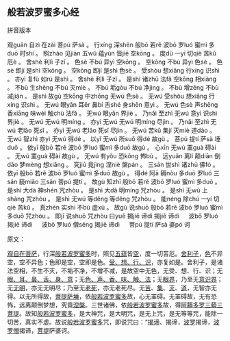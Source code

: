



## 般若波罗蜜多心经



拼音版本

观guān 自zì 在zài 菩pú 萨sà 。 行xíng 深shēn 般bō 若rě 波bō 罗luó 蜜mì 多duō 时shí 。 照zhào 见jiàn 五wǔ 蕴yùn 皆jiē 空kōng 。 度dù 一yī 切qiè 苦kǔ 厄è 。 舍shè 利lì 子zǐ 。 色sè 不bú 异yì 空kōng 。 空kōng 不bú 异yì 色sè 。 色sè 即jí 是shì 空kōng 。 空kōng 即jí 是shì 色sè 。 受shòu 想xiǎng 行xíng 识shì 。 亦yì 复fù 如rú 是shì 。 舍shè 利lì 子zǐ 。 是shì 诸zhū 法fǎ 空kōng 相xiàng 。 不bù 生shēng 不bú 灭miè 。 不bú 垢gòu 不bú 净jìng 。 不bù 增zēng 不bù 减jiǎn 。 是shì 故gù 空kōng 中zhōng 无wú 色sè 。 无wú 受shòu 想xiǎng 行xíng 识shì 。 无wú 眼yǎn 耳ěr 鼻bí 舌shé 身shēn 意yì 。 无wú 色sè 声shēng 香xiāng 味wèi 触chù 法fǎ 。 无wú 眼yǎn 界jiè 。 乃nǎi 至zhì 无wú 意yì 识shì 界jiè 。 无wú 无wú 明míng 。 亦yì 无wú 无wú 明míng 尽jìn 。 乃nǎi 至zhì 无wú 老lǎo 死sǐ 。 亦yì 无wú 老lǎo 死sǐ 尽jìn 。 无wú 苦kǔ 集jí 灭miè 道dào 。 无wú 智zhì 亦yì 无wú 得dé 。 以yǐ 无wú 所suǒ 得dé 故gù 。 菩pú 提tí 萨sà 埵duǒ 。 依yī 般bō 若rě 波bō 罗luó 蜜mì 多duō 故gù 。 心xīn 无wú 罣guà 碍ài 。 无wú 罣guà 碍ài 故gù 。 无wú 有yǒu 恐kǒng 怖bù 。 远yuǎn 离lí 颠diān 倒dǎo 梦mèng 想xiǎng 。 究jiū 竟jìng 涅niè 槃pán 。 三sān 世shì 诸zhū 佛fó 。 依yī 般bō 若rě 波bō 罗luó 蜜mì 多duō 故gù 。 得dé 阿ā 耨nòu 多duō 罗luó 三sān 藐miǎo 三sān 菩pú 提tí 。 故gù 知zhī 般bō 若rě 波bō 罗luó 蜜mì 多duō 。 是shì 大dà 神shén 咒zhòu 。 是shì 大dà 明míng 咒zhòu 。 是shì 无wú 上shàng 咒zhòu 。 是shì 无wú 等děng 等děng 咒zhòu 。 能néng 除chú 一yí 切qiè 苦kǔ 。 真zhēn 实shí 不bù 虚xū 。 故gù 说shuō 般bō 若rě 波bō 罗luó 蜜mì 多duō 咒zhòu 。 即jī 说shuō 咒zhòu 曰yuē
揭jiē 谛dì 揭jiē 谛dì 　 波bō 罗luó 揭jiē 谛dì 　 波bō 罗luó 僧sēng 揭jiē 谛dì 　 菩pú 提tí 萨sà 婆pó 诃



原文：

[观自在](https://zh.wikipedia.org/wiki/觀自在)[菩萨](https://zh.wikipedia.org/wiki/菩薩)，行深[般若](https://zh.wikipedia.org/wiki/般若_(佛教))[波罗蜜多](https://zh.wikipedia.org/wiki/波罗密)时，照见[五蕴](https://zh.wikipedia.org/wiki/蘊_(佛教))皆[空](https://zh.wikipedia.org/wiki/空性)，度一切苦厄。[舍利子](https://zh.wikipedia.org/wiki/舍利弗)，[色](https://zh.wikipedia.org/wiki/色_(佛教))不异空，空不异色；色即是空，空即是色。[受、想、行、识](https://zh.wikipedia.org/wiki/蘊_(佛教))，亦复如是。舍利子，是诸法空相，不生不灭，不垢不净，不增不减，是故空中无色，无受、想、行、识；无[眼、耳、鼻、舌、身、意](https://zh.wikipedia.org/wiki/六根)；无[色、声、香、味、触、法](https://zh.wikipedia.org/wiki/六塵)；无[眼界](https://zh.wikipedia.org/wiki/界_(佛教)#十八界)，乃至无[意识界](https://zh.wikipedia.org/wiki/界_(佛教)#十八界)；无[无明](https://zh.wikipedia.org/wiki/无明)，亦无无明尽；乃至无[老死](https://zh.wikipedia.org/wiki/老死)，亦无老死尽。无[苦](https://zh.wikipedia.org/wiki/四谛#苦谛)、[集](https://zh.wikipedia.org/wiki/四谛#集諦)、[灭](https://zh.wikipedia.org/wiki/四谛#滅諦)、[道](https://zh.wikipedia.org/wiki/四谛#道諦)，无智亦无得。以无所得故，[菩提萨埵](https://zh.wikipedia.org/wiki/菩萨)，依[般若](https://zh.wikipedia.org/wiki/般若_(佛教))[波罗蜜多](https://zh.wikipedia.org/wiki/波罗密)故，心无罣碍。无罣碍故，无有恐怖，远离颠倒梦想，究竟[涅槃](https://zh.wikipedia.org/wiki/涅槃)。三世诸佛，依[般若](https://zh.wikipedia.org/wiki/般若_(佛教))[波罗蜜多](https://zh.wikipedia.org/wiki/波罗密)故，得[阿耨多罗三藐三菩提](https://zh.wikipedia.org/wiki/無上正等正覺)。故知[般若](https://zh.wikipedia.org/wiki/般若_(佛教))[波罗蜜多](https://zh.wikipedia.org/wiki/波罗密)，是大神咒，是大明咒，是无上咒，是无等等咒，能除一切苦，真实不虚。故说[般若](https://zh.wikipedia.org/wiki/般若_(佛教))[波罗蜜多](https://zh.wikipedia.org/wiki/波罗密)咒，即说咒曰：“[揭谛](https://zh.wikipedia.org/w/index.php?title=彼岸_(佛教)&action=edit&redlink=1)、揭谛，[波罗](https://zh.wikipedia.org/w/index.php?title=波羅&action=edit&redlink=1)揭谛，[波罗僧](https://zh.wikipedia.org/w/index.php?title=波羅僧&action=edit&redlink=1)揭谛，[菩提](https://zh.wikipedia.org/wiki/覺_(佛教))萨婆诃。